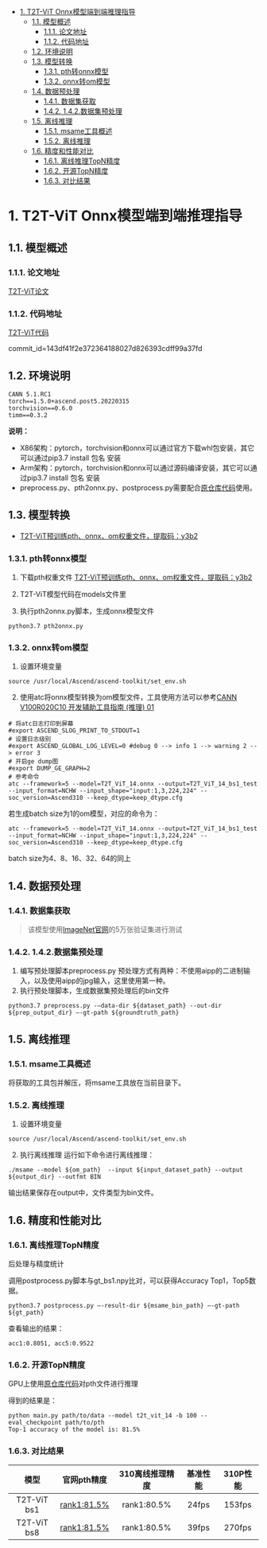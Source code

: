 - [1. T2T-ViT Onnx模型端到端推理指导](#1-T2T-ViT-onnx模型端到端推理指导)
  - [1.1. 模型概述](#11-模型概述)
  	- [1.1.1. 论文地址](#111-论文地址)
  	- [1.1.2. 代码地址](#112-代码地址)
  - [1.2. 环境说明](#12-环境说明)
  - [1.3. 模型转换](#13-模型转换)
  	- [1.3.1. pth转onnx模型](#131-pth转onnx模型)
  	- [1.3.2. onnx转om模型](#132-onnx转om模型)
  - [1.4. 数据预处理](#14-数据预处理)
  	- [1.4.1. 数据集获取](#141-数据集获取)
  	- [1.4.2. 1.4.2.数据集预处理](#142-142数据集预处理)
  - [1.5. 离线推理](#15-离线推理)
  	- [1.5.1. msame工具概述](#151-msame工具概述)
  	- [1.5.2.  离线推理](#152--离线推理)
  - [1.6. 精度和性能对比](#16-精度和性能对比)
  	- [1.6.1. 离线推理TopN精度](#161-离线推理topn精度)
  	- [1.6.2. 开源TopN精度](#162-开源topn精度)
  	- [1.6.3. 对比结果](#163-对比结果)

# 1. T2T-ViT Onnx模型端到端推理指导

## 1.1. 模型概述


### 1.1.1. 论文地址

[T2T-ViT论文](https://arxiv.org/abs/2101.11986)

### 1.1.2. 代码地址

[T2T-ViT代码](https://github.com/yitu-opensource/T2T-ViT)

commit_id=143df41f2e372364188027d826393cdff99a37fd

## 1.2. 环境说明


```
CANN 5.1.RC1
torch==1.5.0+ascend.post5.20220315
torchvision==0.6.0
timm==0.3.2
```

 **说明：**

- X86架构：pytorch，torchvision和onnx可以通过官方下载whl包安装，其它可以通过pip3.7 install 包名 安装
- Arm架构：pytorch，torchvision和onnx可以通过源码编译安装，其它可以通过pip3.7 install 包名 安装
- preprocess.py、pth2onnx.py、postprocess.py需要配合[原仓库代码](https://github.com/yitu-opensource/T2T-ViT)使用。

## 1.3. 模型转换

- [T2T-ViT预训练pth、onnx、om权重文件，提取码：y3b2](https://pan.baidu.com/s/1PPRgM_UQlOoG9twagTjBEA)

### 1.3.1. pth转onnx模型

1. 下载pth权重文件
   [T2T-ViT预训练pth、onnx、om权重文件，提取码：y3b2](https://pan.baidu.com/s/1PPRgM_UQlOoG9twagTjBEA)

2. T2T-ViT模型代码在models文件里
4. 执行pth2onnx.py脚本，生成onnx模型文件

```
python3.7 pth2onnx.py
```

### 1.3.2. onnx转om模型

1. 设置环境变量

```
source /usr/local/Ascend/ascend-toolkit/set_env.sh
```

2. 使用atc将onnx模型转换为om模型文件，工具使用方法可以参考[CANN V100R020C10 开发辅助工具指南 (推理) 01](https://support.huawei.com/enterprise/zh/doc/EDOC1100164868?idPath=23710424%7C251366513%7C22892968%7C251168373)

```
# 将atc日志打印到屏幕
#export ASCEND_SLOG_PRINT_TO_STDOUT=1
# 设置日志级别
#export ASCEND_GLOBAL_LOG_LEVEL=0 #debug 0 --> info 1 --> warning 2 --> error 3
# 开启ge dump图
#export DUMP_GE_GRAPH=2
# 参考命令
atc --framework=5 --model=T2T_ViT_14.onnx --output=T2T_ViT_14_bs1_test --input_format=NCHW --input_shape="input:1,3,224,224" --soc_version=Ascend310 --keep_dtype=keep_dtype.cfg
```

若生成batch size为1的om模型，对应的命令为：

```
atc --framework=5 --model=T2T_ViT_14.onnx --output=T2T_ViT_14_bs1_test --input_format=NCHW --input_shape="input:1,3,224,224" --soc_version=Ascend310 --keep_dtype=keep_dtype.cfg
```

batch size为4、8、16、32、64的同上

## 1.4. 数据预处理


### 1.4.1. 数据集获取

> 该模型使用[ImageNet官网](http://www.image-net.org/)的5万张验证集进行测试

### 1.4.2. 1.4.2.数据集预处理

1. 编写预处理脚本preprocess.py
   预处理方式有两种：不使用aipp的二进制输入，以及使用aipp的jpg输入，这里使用第一种。
2. 执行预处理脚本，生成数据集预处理后的bin文件

```
python3.7 preprocess.py -–data-dir ${dataset_path} --out-dir ${prep_output_dir} –-gt-path ${groundtruth_path}
```

## 1.5. 离线推理

### 1.5.1. msame工具概述

将获取的工具包并解压，将msame工具放在当前目录下。

### 1.5.2.  离线推理

1. 设置环境变量

``` 
source /usr/local/Ascend/ascend-toolkit/set_env.sh 
```

2. 执行离线推理
   运行如下命令进行离线推理：

```
./msame --model ${om_path}  --input ${input_dataset_path} --output ${output_dir} --outfmt BIN
```

输出结果保存在output中，文件类型为bin文件。

## 1.6. 精度和性能对比

### 1.6.1. 离线推理TopN精度

后处理与精度统计

调用postprocess.py脚本与gt_bs1.npy比对，可以获得Accuracy Top1，Top5数据。

```
python3.7 postprocess.py –-result-dir ${msame_bin_path} –-gt-path ${gt_path}
```

查看输出的结果：

```
acc1:0.8051, acc5:0.9522
```


### 1.6.2. 开源TopN精度

GPU上使用[原仓库代码](https://github.com/yitu-opensource/T2T-ViT)对pth文件进行推理

得到的结果是：

```
python main.py path/to/data --model t2t_vit_14 -b 100 --eval_checkpoint path/to/pth
Top-1 accuracy of the model is: 81.5%
```

### 1.6.3. 对比结果

|    模型     |                        官网pth精度                        | 310离线推理精度 | 基准性能 | 310P性能 |
| :---------: | :-------------------------------------------------------: | :-------------: | :------: | :-----: |
| T2T-ViT bs1 | [rank1:81.5%](https://github.com/yitu-opensource/T2T-ViT) |   rank1:80.5%   |  24fps   | 153fps  |
| T2T-ViT bs8 | [rank1:81.5%](https://github.com/yitu-opensource/T2T-ViT) |   rank1:80.5%   |  39fps   | 270fps  |